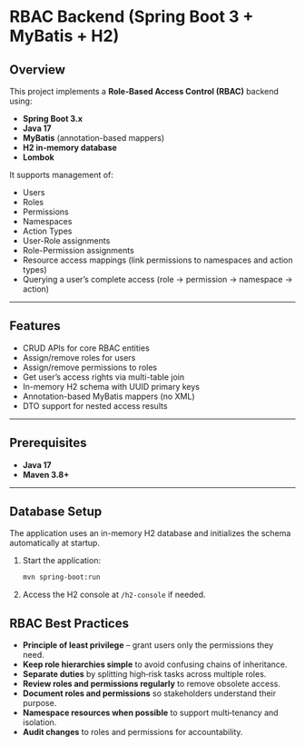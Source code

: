 # RBAC Backend (Spring Boot 3 + MyBatis + H2)

## Overview
This project implements a **Role-Based Access Control (RBAC)** backend using:
- **Spring Boot 3.x**
- **Java 17**
- **MyBatis** (annotation-based mappers)
- **H2 in-memory database**
- **Lombok**

It supports management of:
- Users
- Roles
- Permissions
- Namespaces
- Action Types
- User-Role assignments
- Role-Permission assignments
- Resource access mappings (link permissions to namespaces and action types)
- Querying a user’s complete access (role → permission → namespace → action)

---

## Features
- CRUD APIs for core RBAC entities
- Assign/remove roles for users
- Assign/remove permissions to roles
- Get user’s access rights via multi-table join
- In-memory H2 schema with UUID primary keys
- Annotation-based MyBatis mappers (no XML)
- DTO support for nested access results

---

## Prerequisites
- **Java 17**
- **Maven 3.8+**

---

## Database Setup
The application uses an in-memory H2 database and initializes the schema automatically at startup.

1. Start the application:
   ```bash
   mvn spring-boot:run
   ```
2. Access the H2 console at `/h2-console` if needed.

## RBAC Best Practices

- **Principle of least privilege** – grant users only the permissions they need.
- **Keep role hierarchies simple** to avoid confusing chains of inheritance.
- **Separate duties** by splitting high‑risk tasks across multiple roles.
- **Review roles and permissions regularly** to remove obsolete access.
- **Document roles and permissions** so stakeholders understand their purpose.
- **Namespace resources when possible** to support multi‑tenancy and isolation.
- **Audit changes** to roles and permissions for accountability.
